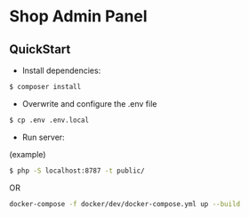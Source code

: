# Shop Admin Panel

## QuickStart

- Install dependencies:

```bash
$ composer install
```

- Overwrite and configure the .env file

```bash
$ cp .env .env.local
```

- Run server:

(example)

```bash
$ php -S localhost:8787 -t public/
```
 OR
 
```bash
docker-compose -f docker/dev/docker-compose.yml up --build
```

